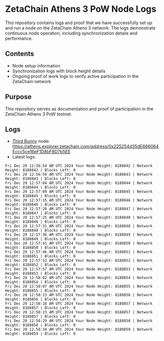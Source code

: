 # ZetaChain Athens 3 PoW Node Logs
This repository contains logs and proof that we have successfully set up and run a node on the ZetaChain Athens 3 network. The logs demonstrate continuous node operation, including synchronization details and performance.

## Contents
- Node setup information
- Synchronization logs with block height details
- Ongoing proof of work logs to verify active participation in the ZetaChain network

## Purpose
This repository serves as documentation and proof of participation in the ZetaChain Athens 3 PoW testnet.

## Logs

- [Third Bunny](https://thirdbunny.xyz/) node: https://athens.explorer.zetachain.com/address/0x225254d35dE666064Eccc5ce16eF1D8bF8D7b5EE
- Latest logs:
```
Fri Dec 20 12:56:54 AM UTC 2024 Your Node Height: 8188842 | Network Height: 8188842 | Blocks Left: 0
Fri Dec 20 12:56:59 AM UTC 2024 Your Node Height: 8188843 | Network Height: 8188843 | Blocks Left: 0
Fri Dec 20 12:57:04 AM UTC 2024 Your Node Height: 8188844 | Network Height: 8188844 | Blocks Left: 0
Fri Dec 20 12:57:09 AM UTC 2024 Your Node Height: 8188845 | Network Height: 8188845 | Blocks Left: 0
Fri Dec 20 12:57:15 AM UTC 2024 Your Node Height: 8188846 | Network Height: 8188846 | Blocks Left: 0
Fri Dec 20 12:57:20 AM UTC 2024 Your Node Height: 8188847 | Network Height: 8188847 | Blocks Left: 0
Fri Dec 20 12:57:25 AM UTC 2024 Your Node Height: 8188848 | Network Height: 8188848 | Blocks Left: 0
Fri Dec 20 12:57:31 AM UTC 2024 Your Node Height: 8188848 | Network Height: 8188848 | Blocks Left: 0
Fri Dec 20 12:57:36 AM UTC 2024 Your Node Height: 8188849 | Network Height: 8188849 | Blocks Left: 0
Fri Dec 20 12:57:41 AM UTC 2024 Your Node Height: 8188850 | Network Height: 8188850 | Blocks Left: 0
Fri Dec 20 12:57:46 AM UTC 2024 Your Node Height: 8188851 | Network Height: 8188851 | Blocks Left: 0
Fri Dec 20 12:57:52 AM UTC 2024 Your Node Height: 8188852 | Network Height: 8188852 | Blocks Left: 0
Fri Dec 20 12:57:57 AM UTC 2024 Your Node Height: 8188853 | Network Height: 8188853 | Blocks Left: 0
Fri Dec 20 12:58:02 AM UTC 2024 Your Node Height: 8188854 | Network Height: 8188854 | Blocks Left: 0
Fri Dec 20 12:58:07 AM UTC 2024 Your Node Height: 8188855 | Network Height: 8188855 | Blocks Left: 0
Fri Dec 20 12:58:13 AM UTC 2024 Your Node Height: 8188856 | Network Height: 8188856 | Blocks Left: 0
Fri Dec 20 12:58:18 AM UTC 2024 Your Node Height: 8188857 | Network Height: 8188857 | Blocks Left: 0
Fri Dec 20 12:58:23 AM UTC 2024 Your Node Height: 8188857 | Network Height: 8188857 | Blocks Left: 0
Fri Dec 20 12:58:29 AM UTC 2024 Your Node Height: 8188858 | Network Height: 8188858 | Blocks Left: 0
Fri Dec 20 12:58:34 AM UTC 2024 Your Node Height: 8188859 | Network Height: 8188859 | Blocks Left: 0
```
